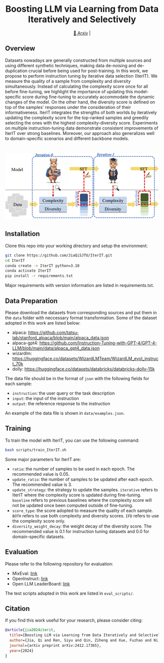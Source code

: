 <div align= "center">
    <h1> Boosting LLM via Learning from Data Iteratively and Selectively </h1>
</div>

<div align= "center">
<p>
<a href="https://arxiv.org/abs/2412.17365">📖 Arxiv</a> |
<!-- <a href="https://huggingface.co/datasets">🤗 Dataset</a> | -->
<!-- <a href="https://asciieval.github.io/">🌐 Website</a>  -->
</p>
</div>

## Overview

Datasets nowadays are generally constructed from multiple sources and using different synthetic techniques, making data de-noising and de-duplication crucial before being used for post-training. In this work, we propose to perform instruction tuning by iterative data selection (IterIT). We measure the quality of a sample from complexity and diversity simultaneously. Instead of calculating the complexity score once for all before fine-tuning, we highlight the importance of updating this model-specific score during fine-tuning to accurately accommodate the dynamic changes of the model. On the other hand, the diversity score is defined on top of the samples' responses under the consideration of their informativeness. IterIT integrates the strengths of both worlds by iteratively updating the complexity score for the top-ranked samples and greedily selecting the ones with the highest complexity-diversity score. Experiments on multiple instruction-tuning data demonstrate consistent improvements of IterIT over strong baselines. Moreover, our approach also generalizes well to domain-specific scenarios and different backbone models.


<h1 align="center">
<img src="./resources/approach.png" alt="Illustration of IterIT"/>
<br>
</h1>

## Installation

Clone this repo into your working directory and setup the environment:

```bash
git clone https://github.com/JiaQiSJTU/IterIT.git
cd IterIT
conda create -n IterIT python=3.10
conda activate IterIT
pip install -r requirements.txt
```

Major requirements with version information are listed in requirements.txt. 


## Data Preparation

Please download the datasets from corresponding sources and put them in the `data` folder with neccessary format transformation. Some of the dataset adopted in this work are listed below:
* alpaca: https://github.com/tatsu-lab/stanford_alpaca/blob/main/alpaca_data.json
* alpaca-gpt4: https://github.com/Instruction-Tuning-with-GPT-4/GPT-4-LLM/blob/main/data/alpaca_gpt4_data.json
* wizardlm: https://huggingface.co/datasets/WizardLMTeam/WizardLM_evol_instruct_70k
* dolly: https://huggingface.co/datasets/databricks/databricks-dolly-15k

The data file should be in the format of `json` with the following fields for each sample: 
* `instruction`: the user query or the task description
* `input`: the input of the instruction
* `output`: the reference response to the instruction

An example of the data file is shown in `data/examples.json`.

## Training

To train the model with IterIT, you can use the following command:

```bash
bash scripts/train_IterIT.sh
```

Some major parameters for IterIT are:
* `ratio`: the number of samples to be used in each epoch. The recommended value is 0.05.
* `update_ratio`: the number of samples to be updated after each epoch. The recommended value is 3.
* `update_strategy`: the strategy to update the samples. `iterative` refers to IterIT where the complexity score is updated during fine-tuning. `baseline` refers to previous baselines where the complexity score will not be updated once been computed outside of fine-tuning.
* `score_type`: the score adopted to measure the quality of each sample. `BOTH` refers to use both complexity and diversity scores. `IFD` refers to use the complexity score only.
* `diversity_weight_decay`: the weight decay of the diversity score. The recommended value is 0.1 for instruction tuning datasets and 0.0 for domain-specific datasets.


## Evaluation

Please refer to the following repository for evaluation:
* MixEval: [link](https://github.com/Psycoy/MixEval/)
* OpenInstruct: [link](https://github.com/allenai/open-instruct/tree/main/eval)
* Open LLM LeaderBoard: [link](https://github.com/EleutherAI/lm-evaluation-harness/tree/b281b0921b636bc36ad05c0b0b0763bd6dd43463)

The test scripts adopted in this work are listed in `eval_scripts/`.


## Citation

If you find this work useful for your research, please consider citing:

```bibtex
@article{jia2024iterit,
  title={Boosting LLM via Learning from Data Iteratively and Selectively},
  author={Jia, Qi and Ren, Siyu and Qin, Ziheng and Xue, Fuzhao and Ni, Jinjie and You, Yang},
  journal={arXiv preprint arXiv:2412.17365},
  year={2024}
}
```
